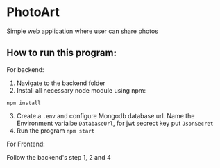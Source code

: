 # PhotoArt
Simple web application where user can share photos

## How to run this program:
For backend:
1. Navigate to the backend folder
2. Install all necessary node module using npm:
```
npm install
```
3. Create a `.env` and configure Mongodb database url. Name the Environment varialbe `DatabaseUrl`, for jwt secrect key put `JsonSecret`
4. Run the program `npm start`

For Frontend:

Follow the backend's step 1, 2 and 4
